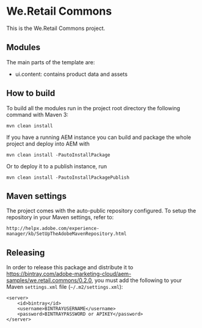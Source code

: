 # We.Retail Commons

This is the We.Retail Commons project.

## Modules

The main parts of the template are:

* ui.content: contains product data and assets

## How to build

To build all the modules run in the project root directory the following command with Maven 3:

    mvn clean install

If you have a running AEM instance you can build and package the whole project and deploy into AEM with  

    mvn clean install -PautoInstallPackage
    
Or to deploy it to a publish instance, run

    mvn clean install -PautoInstallPackagePublish

## Maven settings

The project comes with the auto-public repository configured. To setup the repository in your Maven settings, refer to:

    http://helpx.adobe.com/experience-manager/kb/SetUpTheAdobeMavenRepository.html

## Releasing

In order to release this package and distribute it to https://bintray.com/adobe-marketing-cloud/aem-samples/we.retail.commons/0.2.0, you must add the following to your Maven `settings.xml` file (`~/.m2/settings.xml`):

    <server>
        <id>bintray</id>
        <username>BINTRAYUSERNAME</username>
        <password>BINTRAYPASSWORD or APIKEY</password>
    </server>